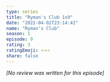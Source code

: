 ```yaml
---
type: series
title: "Ryman's Club 1x9"
date: "2022-04-02T23:14:42"
name: "Ryman's Club"
season: 1
episode: 9
rating: 3
ratingEmoji: ⭐️⭐️⭐️
share: false
---
```


*[No review was written for this episode]*
